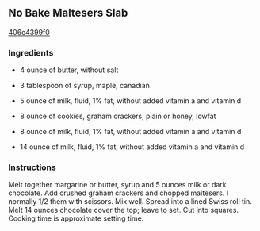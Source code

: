 ## No Bake Maltesers Slab

[406c4399f0](http://www.food.com/recipe/no-bake-maltesers-slab-158686)

### Ingredients

 - 4 ounce of butter, without salt

 - 3 tablespoon of syrup, maple, canadian

 - 5 ounce of milk, fluid, 1% fat, without added vitamin a and vitamin d

 - 8 ounce of cookies, graham crackers, plain or honey, lowfat

 - 8 ounce of milk, fluid, 1% fat, without added vitamin a and vitamin d

 - 14 ounce of milk, fluid, 1% fat, without added vitamin a and vitamin d

### Instructions

Melt together margarine or butter, syrup and 5 ounces milk or dark chocolate. Add crushed graham crackers and chopped maltesers. I normally 1/2 them with scissors. Mix well. Spread into a lined Swiss roll tin. Melt 14 ounces chocolate cover the top; leave to set. Cut into squares. Cooking time is approximate setting time.